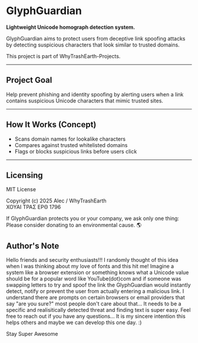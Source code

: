 # GlyphGuardian

**Lightweight Unicode homograph detection system.**

GlyphGuardian aims to protect users from deceptive link spoofing attacks by detecting suspicious characters that look similar to trusted domains.

This project is part of WhyTrashEarth-Projects.

---

## Project Goal

Help prevent phishing and identity spoofing by alerting users when a link contains suspicious Unicode characters that mimic trusted sites.

---

## How It Works (Concept)

- Scans domain names for lookalike characters
- Compares against trusted whitelisted domains
- Flags or blocks suspicious links before users click

---

## Licensing

MIT License

Copyright (c) 2025 Alec / WhyTrashEarth  
ΧΟΥΑΙ ΤΡΑΣ ΕΡΘ 1796

If GlyphGuardian protects you or your company, we ask only one thing:  
Please consider donating to an environmental cause. 🌎

## Author's Note

Hello friends and security enthusiasts!!! I randomly thought of this idea when I was thinking about my love of fonts and this hit me! 
Imagine a system like a browser extension or something knows what a Unicode value should be for a popular word like YouTube(dot)com 
and if someone was swapping letters to try and spoof the link the GlyphGuardian would instantly detect, notify or prevent the user from actually entering a malicious link.
I understand there are prompts on certain browsers or email providers that say "are you sure?" most people don't care about that... 
It needs to be a specific and realisitically detected threat and finding text is super easy. 
Feel free to reach out if you have any questions... It is my sincere intention this helps others and maybe we can develop this one day. :)

Stay Super Awesome 
